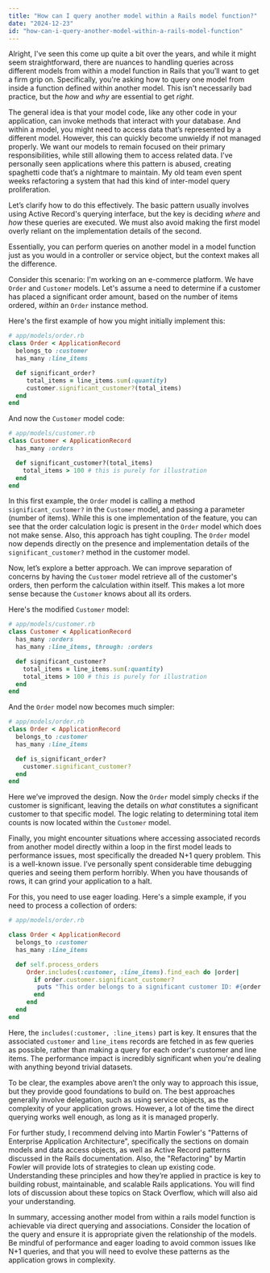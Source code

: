 ```yaml
---
title: "How can I query another model within a Rails model function?"
date: "2024-12-23"
id: "how-can-i-query-another-model-within-a-rails-model-function"
---
```


Alright,  I've seen this come up quite a bit over the years, and while it might seem straightforward, there are nuances to handling queries across different models from within a model function in Rails that you’ll want to get a firm grip on. Specifically, you're asking how to query one model from inside a function defined within another model. This isn't necessarily bad practice, but the *how* and *why* are essential to get *right*.

The general idea is that your model code, like any other code in your application, can invoke methods that interact with your database. And within a model, you might need to access data that’s represented by a different model. However, this can quickly become unwieldy if not managed properly. We want our models to remain focused on their primary responsibilities, while still allowing them to access related data. I've personally seen applications where this pattern is abused, creating spaghetti code that’s a nightmare to maintain. My old team even spent weeks refactoring a system that had this kind of inter-model query proliferation.

Let’s clarify how to do this effectively. The basic pattern usually involves using Active Record's querying interface, but the key is deciding *where* and *how* these queries are executed. We must also avoid making the first model overly reliant on the implementation details of the second.

Essentially, you can perform queries on another model in a model function just as you would in a controller or service object, but the context makes all the difference.

Consider this scenario: I'm working on an e-commerce platform. We have `Order` and `Customer` models. Let's assume a need to determine if a customer has placed a significant order amount, based on the number of items ordered, *within* an `Order` instance method.

Here's the first example of how you might initially implement this:

```ruby
# app/models/order.rb
class Order < ApplicationRecord
  belongs_to :customer
  has_many :line_items

  def significant_order?
     total_items = line_items.sum(:quantity)
     customer.significant_customer?(total_items)
  end
end
```

And now the `Customer` model code:

```ruby
# app/models/customer.rb
class Customer < ApplicationRecord
  has_many :orders

  def significant_customer?(total_items)
    total_items > 100 # this is purely for illustration
  end
end
```

In this first example, the `Order` model is calling a method `significant_customer?` in the `Customer` model, and passing a parameter (number of items). While this is one implementation of the feature, you can see that the order calculation logic is present in the `Order` model which does not make sense. Also, this approach has tight coupling. The `Order` model now depends directly on the presence and implementation details of the `significant_customer?` method in the customer model.

Now, let’s explore a better approach. We can improve separation of concerns by having the `Customer` model retrieve all of the customer's orders, then perform the calculation within itself. This makes a lot more sense because the `Customer` knows about all its orders.

Here's the modified `Customer` model:

```ruby
# app/models/customer.rb
class Customer < ApplicationRecord
  has_many :orders
  has_many :line_items, through: :orders

  def significant_customer?
    total_items = line_items.sum(:quantity)
    total_items > 100 # this is purely for illustration
  end
end
```

And the `Order` model now becomes much simpler:

```ruby
# app/models/order.rb
class Order < ApplicationRecord
  belongs_to :customer
  has_many :line_items

  def is_significant_order?
    customer.significant_customer?
  end
end
```

Here we’ve improved the design. Now the `Order` model simply checks if the customer is significant, leaving the details on *what* constitutes a significant customer to that specific model. The logic relating to determining total item counts is now located within the `Customer` model.

Finally, you might encounter situations where accessing associated records from another model directly within a loop in the first model leads to performance issues, most specifically the dreaded N+1 query problem. This is a well-known issue. I’ve personally spent considerable time debugging queries and seeing them perform horribly. When you have thousands of rows, it can grind your application to a halt.

For this, you need to use eager loading. Here's a simple example, if you need to process a collection of orders:

```ruby
# app/models/order.rb

class Order < ApplicationRecord
  belongs_to :customer
  has_many :line_items

  def self.process_orders
     Order.includes(:customer, :line_items).find_each do |order|
       if order.customer.significant_customer?
        puts "This order belongs to a significant customer ID: #{order.customer.id}"
       end
     end
  end
end
```

Here, the `includes(:customer, :line_items)` part is key. It ensures that the associated `customer` and `line_items` records are fetched in as few queries as possible, rather than making a query for each order's customer and line items. The performance impact is incredibly significant when you're dealing with anything beyond trivial datasets.

To be clear, the examples above aren’t the only way to approach this issue, but they provide good foundations to build on. The best approaches generally involve delegation, such as using service objects, as the complexity of your application grows. However, a lot of the time the direct querying works well enough, as long as it is managed properly.

For further study, I recommend delving into Martin Fowler's "Patterns of Enterprise Application Architecture", specifically the sections on domain models and data access objects, as well as Active Record patterns discussed in the Rails documentation. Also, the "Refactoring" by Martin Fowler will provide lots of strategies to clean up existing code. Understanding these principles and how they’re applied in practice is key to building robust, maintainable, and scalable Rails applications. You will find lots of discussion about these topics on Stack Overflow, which will also aid your understanding.

In summary, accessing another model from within a rails model function is achievable via direct querying and associations. Consider the location of the query and ensure it is appropriate given the relationship of the models. Be mindful of performance and eager loading to avoid common issues like N+1 queries, and that you will need to evolve these patterns as the application grows in complexity.
